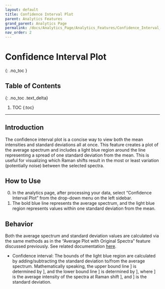 ```yaml
---
layout: default
title: Confidence Interval Plot
parent: Analytics Features
grand_parent: Analytics Page
permalink: /docs/Analytics_Page/Analytics_Features/Confidence_Interval_Plot/
nav_order: 2
---
```


# Confidence Interval Plot
{: .no_toc }

## Table of Contents
{: .no_toc .text_delta}

1. TOC
{:toc}

---

## Introduction

The confidence interval plot is a concise way to view both the mean intensities and standard deviations all at once. This feature creates a plot of the average spectrum and includes a light blue region around the line representing a spread of one standard deviation from the mean. This is useful for visualizing which Raman shifts result in the most or least variation (potentially noise) between the selected spectra.

## How to Use

0. In the analytics page, after processing your data, select “Confidence Interval Plot” from the drop-down menu on the left sidebar.
1. The bold blue line represents the average spectrum, and the light blue region represents values within one standard deviation from the mean.

## Behavior

Both the average spectrum and standard deviation values are calculated via the same methods as in the “Average Plot with Original Spectra” feature discussed previously. See related documentation [here](https://fengboma.github.io/docs.spectraguru/docs/Analytics_Page/Analytics_Features/Average_Plot.md).

- Confidence interval: The bounds of the light blue region are calculated by adding/subtracting the standard deviation to/from the average spectrum. Mathematically speaking, the upper bound line ] is determined by ], and the lower bound line ] is determined by ], where ] is the average intensity of the spectra at Raman shift ], and ] is the standard deviation.